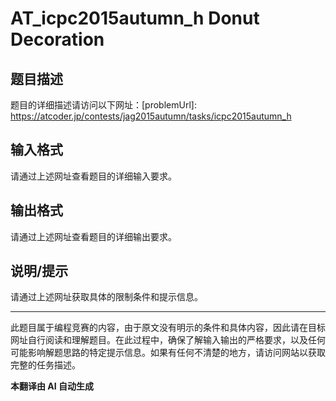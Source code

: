 # AT_icpc2015autumn_h Donut Decoration

## 题目描述

题目的详细描述请访问以下网址：[problemUrl]: https://atcoder.jp/contests/jag2015autumn/tasks/icpc2015autumn_h

## 输入格式

请通过上述网址查看题目的详细输入要求。

## 输出格式

请通过上述网址查看题目的详细输出要求。

## 说明/提示

请通过上述网址获取具体的限制条件和提示信息。

---

此题目属于编程竞赛的内容，由于原文没有明示的条件和具体内容，因此请在目标网址自行阅读和理解题目。在此过程中，确保了解输入输出的严格要求，以及任何可能影响解题思路的特定提示信息。如果有任何不清楚的地方，请访问网站以获取完整的任务描述。

 **本翻译由 AI 自动生成**